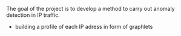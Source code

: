 The goal of the project is to develop a method to carry out anomaly detection in IP traffic.



- building a profile of each IP adress in form of graphlets













